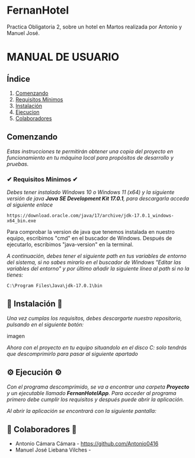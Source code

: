 # FernanHotel
Practica Obligatoria 2, sobre un hotel en Martos realizada por Antonio y Manuel José.

#                       					  MANUAL DE USUARIO

## Índice
1. [Comenzando](#comenzando)
2. [Requisitos Mínimos](#requisitos)
3. [Instalación](#instalacion)
4. [Ejecucion](#ejecucion)
5. [Colaboradores](#colaboradores)

## Comenzando 

_Estas instrucciones te permitirán obtener una copia del proyecto en funcionamiento en tu máquina local para propósitos de desarrollo y pruebas._

### ✔ Requisitos Mínimos ✔

_Debes tener instalado Windows 10 o Windows 11 (x64) y la siguiente versión de java
**Java SE Development Kit 17.0.1**, para descargarla acceda al siguiente enlace_

```
https://download.oracle.com/java/17/archive/jdk-17.0.1_windows-x64_bin.exe
```

Para comprobar la version de java que tenemos instalada en nuestro equipo, escribimos "cmd" en el buscador de Windows. Después de ejecutarlo, escribimos "java-version" en la terminal.

_A continuación, debes tener el siguiente path en tus variables de entorno del sistema, si no sabes mirarlo en el buscador de Windows "Editar las variables del entorno" y por último añadir la siguiente línea al path si no la tienes:_

```
C:\Program Files\Java\jdk-17.0.1\bin
```

## 🔧 Instalación 🔧

_Una vez cumplas los requisitos, debes descargarte nuestro repositorio, pulsando en el siguiente botón:_

imagen

_Ahora con el proyecto en tu equipo situandolo en el disco C: solo tendrás que descomprimirlo para pasar al siguiente apartado_

## ⚙️ Ejecución ⚙️
_Con el programa descomprimido, se va a encontrar una carpeta **Proyecto** y un ejecutable llamado **FernanHotelApp**. Para acceder al programa primero debe cumplir los requisitos y después puede abrir la aplicación._

_Al abrir la aplicación se encontrará con la siguiente pantalla:_


## 📝 Colaboradores 📝

- Antonio Cámara Cámara - https://github.com/Antonio0416
- Manuel José Liebana Vilches - 
